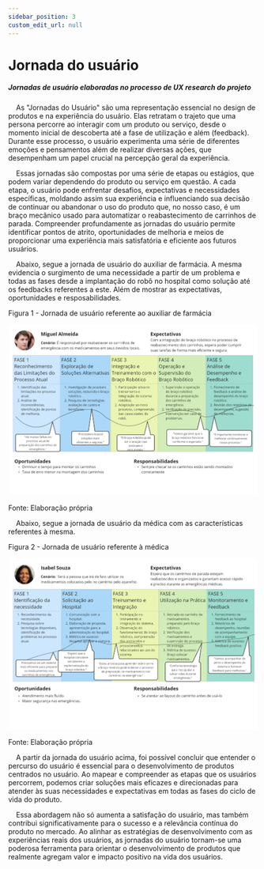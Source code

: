 ```yaml
---
sidebar_position: 3
custom_edit_url: null
---
```


# Jornada do usuário

##### Jornadas de usuário elaboradas no processo de UX research do projeto

&nbsp;&nbsp;&nbsp;&nbsp;As "Jornadas do Usuário" são uma representação essencial no design de produtos e na experiência do usuário. Elas retratam o trajeto que uma persona percorre ao interagir com um produto ou serviço, desde o momento inicial de descoberta até a fase de utilização e além (feedback). Durante esse processo, o usuário experimenta uma série de diferentes emoções e pensamentos além de realizar diversas ações, que desempenham um papel crucial na percepção geral da experiência.

&nbsp;&nbsp;&nbsp;&nbsp;Essas jornadas são compostas por uma série de etapas ou estágios, que podem variar dependendo do produto ou serviço em questão. A cada etapa, o usuário pode enfrentar desafios, expectativas e necessidades específicas, moldando assim sua experiência e influenciando sua decisão de continuar ou abandonar o uso do produto que, no nosso caso, é um braço mecânico usado para automatizar o reabastecimento de carrinhos de parada. Compreender profundamente as jornadas do usuário permite identificar pontos de atrito, oportunidades de melhoria e meios de proporcionar uma experiência mais satisfatória e eficiente aos futuros usuários.

&nbsp;&nbsp;&nbsp;&nbsp;Abaixo, segue a jornada de usuário do auxiliar de farmácia. A mesma evidencia o surgimento de uma necessidade a partir de um problema e todas as fases desde a implantação do robô no hospital como solução até os feedbacks referentes a este. Além de mostrar as expectativas, oportunidades e resposabilidades.

<p style={{textAlign: 'center'}}>Figura 1 - Jornada de usuário referente ao auxiliar de farmácia</p>

![Jornada de usuário referente ao auxiliar de farmácia](../../../static/img/sprint-1/ux/jornadausu_1.jpg)

<p style={{textAlign: 'center'}}>Fonte: Elaboração própria</p>

&nbsp;&nbsp;&nbsp;&nbsp;Abaixo, segue a jornada de usuário da médica com as características referentes à mesma.

<p style={{textAlign: 'center'}}>Figura 2 - Jornada de usuário referente à médica</p>

![testJornada de usuário referente à médicae](../../../static/img/sprint-1/ux/jornadausu_2.jpg)

<p style={{textAlign: 'center'}}>Fonte: Elaboração própria</p>

&nbsp;&nbsp;&nbsp;&nbsp;A partir da jornada do usuário acima, foi possível concluir que entender o percurso do usuário é essencial para o desenvolvimento de produtos centrados no usuário. Ao mapear e compreender as etapas que os usuários percorrem, podemos criar soluções mais eficazes e direcionadas para atender às suas necessidades e expectativas em todas as fases do ciclo de vida do produto.

&nbsp;&nbsp;&nbsp;&nbsp;Essa abordagem não só aumenta a satisfação do usuário, mas também contribui significativamente para o sucesso e a relevância contínua do produto no mercado. Ao alinhar as estratégias de desenvolvimento com as experiências reais dos usuários, as jornadas do usuário tornam-se uma poderosa ferramenta para orientar o desenvolvimento de produtos que realmente agregam valor e impacto positivo na vida dos usuários.
